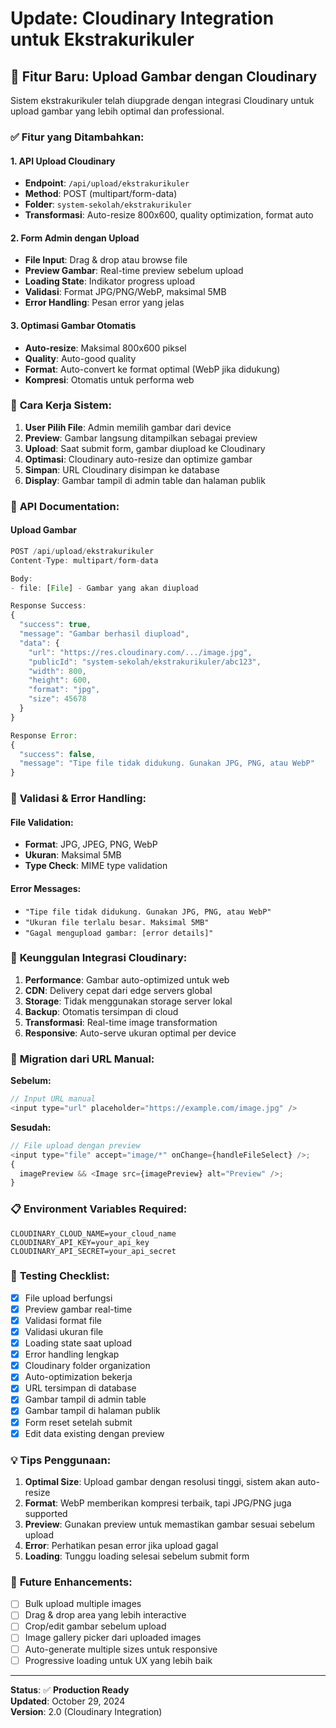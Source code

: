 # Update: Cloudinary Integration untuk Ekstrakurikuler

## 🚀 **Fitur Baru: Upload Gambar dengan Cloudinary**

Sistem ekstrakurikuler telah diupgrade dengan integrasi Cloudinary untuk upload gambar yang lebih optimal dan professional.

### ✅ **Fitur yang Ditambahkan:**

#### 1. **API Upload Cloudinary**

- **Endpoint**: `/api/upload/ekstrakurikuler`
- **Method**: POST (multipart/form-data)
- **Folder**: `system-sekolah/ekstrakurikuler`
- **Transformasi**: Auto-resize 800x600, quality optimization, format auto

#### 2. **Form Admin dengan Upload**

- **File Input**: Drag & drop atau browse file
- **Preview Gambar**: Real-time preview sebelum upload
- **Loading State**: Indikator progress upload
- **Validasi**: Format JPG/PNG/WebP, maksimal 5MB
- **Error Handling**: Pesan error yang jelas

#### 3. **Optimasi Gambar Otomatis**

- **Auto-resize**: Maksimal 800x600 piksel
- **Quality**: Auto-good quality
- **Format**: Auto-convert ke format optimal (WebP jika didukung)
- **Kompresi**: Otomatis untuk performa web

### 🔧 **Cara Kerja Sistem:**

1. **User Pilih File**: Admin memilih gambar dari device
2. **Preview**: Gambar langsung ditampilkan sebagai preview
3. **Upload**: Saat submit form, gambar diupload ke Cloudinary
4. **Optimasi**: Cloudinary auto-resize dan optimize gambar
5. **Simpan**: URL Cloudinary disimpan ke database
6. **Display**: Gambar tampil di admin table dan halaman publik

### 📝 **API Documentation:**

#### Upload Gambar

```javascript
POST /api/upload/ekstrakurikuler
Content-Type: multipart/form-data

Body:
- file: [File] - Gambar yang akan diupload

Response Success:
{
  "success": true,
  "message": "Gambar berhasil diupload",
  "data": {
    "url": "https://res.cloudinary.com/.../image.jpg",
    "publicId": "system-sekolah/ekstrakurikuler/abc123",
    "width": 800,
    "height": 600,
    "format": "jpg",
    "size": 45678
  }
}

Response Error:
{
  "success": false,
  "message": "Tipe file tidak didukung. Gunakan JPG, PNG, atau WebP"
}
```

### 🎯 **Validasi & Error Handling:**

#### File Validation:

- **Format**: JPG, JPEG, PNG, WebP
- **Ukuran**: Maksimal 5MB
- **Type Check**: MIME type validation

#### Error Messages:

- `"Tipe file tidak didukung. Gunakan JPG, PNG, atau WebP"`
- `"Ukuran file terlalu besar. Maksimal 5MB"`
- `"Gagal mengupload gambar: [error details]"`

### 🌟 **Keunggulan Integrasi Cloudinary:**

1. **Performance**: Gambar auto-optimized untuk web
2. **CDN**: Delivery cepat dari edge servers global
3. **Storage**: Tidak menggunakan storage server lokal
4. **Backup**: Otomatis tersimpan di cloud
5. **Transformasi**: Real-time image transformation
6. **Responsive**: Auto-serve ukuran optimal per device

### 🔄 **Migration dari URL Manual:**

**Sebelum:**

```javascript
// Input URL manual
<input type="url" placeholder="https://example.com/image.jpg" />
```

**Sesudah:**

```javascript
// File upload dengan preview
<input type="file" accept="image/*" onChange={handleFileSelect} />;
{
  imagePreview && <Image src={imagePreview} alt="Preview" />;
}
```

### 📋 **Environment Variables Required:**

```env
CLOUDINARY_CLOUD_NAME=your_cloud_name
CLOUDINARY_API_KEY=your_api_key
CLOUDINARY_API_SECRET=your_api_secret
```

### 🧪 **Testing Checklist:**

- [x] File upload berfungsi
- [x] Preview gambar real-time
- [x] Validasi format file
- [x] Validasi ukuran file
- [x] Loading state saat upload
- [x] Error handling lengkap
- [x] Cloudinary folder organization
- [x] Auto-optimization bekerja
- [x] URL tersimpan di database
- [x] Gambar tampil di admin table
- [x] Gambar tampil di halaman publik
- [x] Form reset setelah submit
- [x] Edit data existing dengan preview

### 💡 **Tips Penggunaan:**

1. **Optimal Size**: Upload gambar dengan resolusi tinggi, sistem akan auto-resize
2. **Format**: WebP memberikan kompresi terbaik, tapi JPG/PNG juga supported
3. **Preview**: Gunakan preview untuk memastikan gambar sesuai sebelum upload
4. **Error**: Perhatikan pesan error jika upload gagal
5. **Loading**: Tunggu loading selesai sebelum submit form

### 🔮 **Future Enhancements:**

- [ ] Bulk upload multiple images
- [ ] Drag & drop area yang lebih interactive
- [ ] Crop/edit gambar sebelum upload
- [ ] Image gallery picker dari uploaded images
- [ ] Auto-generate multiple sizes untuk responsive
- [ ] Progressive loading untuk UX yang lebih baik

---

**Status**: ✅ **Production Ready**  
**Updated**: October 29, 2024  
**Version**: 2.0 (Cloudinary Integration)
